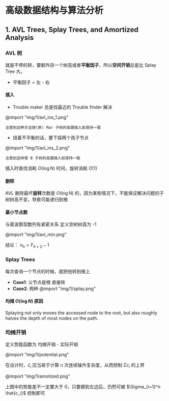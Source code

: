 # 高级数据结构与算法分析

## 1. AVL Trees, Splay Trees, and Amortized Analysis

### AVL 树

就是不停的转，要额外存一个树高或者**平衡因子**，所以**空间开销**总是比 Splay Tree 大。

- 平衡因子 = 左 - 右

#### 插入

- Trouble maker 总是找最近的 Trouble finder 解决

@import "img/1/avl_ins_1.png"

    注意到这种方法使(原) Mar 子树的高跟插入前保持一致

- 扭着不平衡的话，要下探两个孩子节点

@import "img/1/avl_ins_2.png"

    注意到这样使 B 子树的高跟插入前保持一致

插入时查找消耗 $O(\log N)$ 时间，旋转消耗 $O(1)$

#### 删除

AVL 删除最坏**旋转**次数是 $O(\log N)$ 的，因为某些情况下，不能保证解决问题的子树树高不变，导致可能递归到根

#### 最小节点数

与斐波那契数列有紧密关系
定义空树树高为 -1

@import "img/1/avl_min.png"

结论： $n_h = F_{h+2} - 1$

### Splay Trees

每次查询一个节点的时候，就把他转到根上

- **Case1**: 父节点是根
    直接转
- **Case2**: 两种
    @import "img/1/splay.png"

#### 均摊 $O(\log N)$ 原因

Splaying not only moves the accessed node to the root, but also roughly halves the depth of most nodes on the path.

### 均摊开销

定义势能函数为 均摊开销 - 实际开销

@import "img/1/potential.png"

在设计时，$\hat{c}_i$ 应当易于计算 n 次连续操作复杂度，从而控制 $\Sigma c_i$ 的上界

@import "img/1/amotized.png"

上图中的势能差不一定要大于 0，只要挪到左边后，仍然可被 $\Sigma_{i=1}^n \hat{c_i}$ 控制即可
